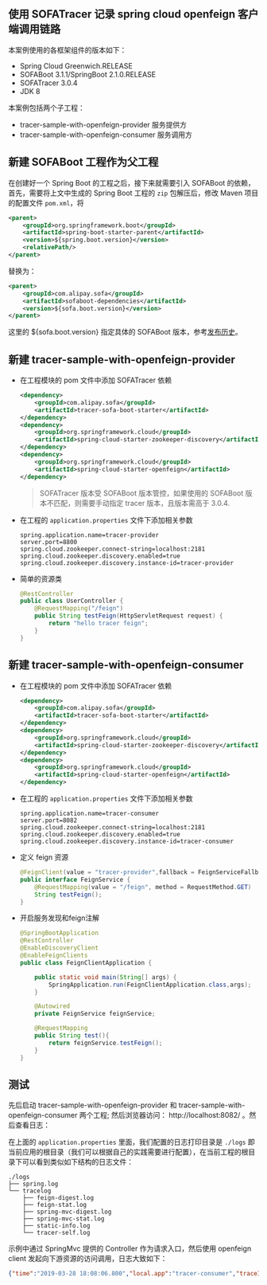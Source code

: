 ## 使用 SOFATracer 记录 spring cloud openfeign 客户端调用链路

本案例使用的各框架组件的版本如下：

* Spring Cloud Greenwich.RELEASE
* SOFABoot 3.1.1/SpringBoot 2.1.0.RELEASE
* SOFATracer 3.0.4 
* JDK 8

本案例包括两个子工程：

* tracer-sample-with-openfeign-provider  服务提供方
* tracer-sample-with-openfeign-consumer  服务调用方

## 新建 SOFABoot 工程作为父工程

在创建好一个 Spring Boot 的工程之后，接下来就需要引入 SOFABoot 的依赖，首先，需要将上文中生成的 Spring Boot 工程的 `zip` 包解压后，修改 Maven 项目的配置文件 `pom.xml`，将

```xml
<parent>
    <groupId>org.springframework.boot</groupId>
    <artifactId>spring-boot-starter-parent</artifactId>
    <version>${spring.boot.version}</version>
    <relativePath/>
</parent>
```

替换为：

```xml
<parent>
    <groupId>com.alipay.sofa</groupId>
    <artifactId>sofaboot-dependencies</artifactId>
    <version>${sofa.boot.version}</version>
</parent>
```
这里的 ${sofa.boot.version} 指定具体的 SOFABoot 版本，参考[发布历史](https://github.com/alipay/sofa-build/releases)。

## 新建 tracer-sample-with-openfeign-provider

* 在工程模块的 pom 文件中添加 SOFATracer 依赖

    ```xml
    <dependency>
        <groupId>com.alipay.sofa</groupId>
        <artifactId>tracer-sofa-boot-starter</artifactId>
    </dependency>
    <dependency>
        <groupId>org.springframework.cloud</groupId>
        <artifactId>spring-cloud-starter-zookeeper-discovery</artifactId>
    </dependency>
    <dependency>
        <groupId>org.springframework.cloud</groupId>
        <artifactId>spring-cloud-starter-openfeign</artifactId>
    </dependency>
    ```
    > SOFATracer 版本受 SOFABoot 版本管控，如果使用的 SOFABoot 版本不匹配，则需要手动指定 tracer 版本，且版本需高于 3.0.4.

* 在工程的 `application.properties` 文件下添加相关参数

    ```properties
    spring.application.name=tracer-provider
    server.port=8800
    spring.cloud.zookeeper.connect-string=localhost:2181
    spring.cloud.zookeeper.discovery.enabled=true
    spring.cloud.zookeeper.discovery.instance-id=tracer-provider
    ```
* 简单的资源类

    ```java
    @RestController
    public class UserController {
        @RequestMapping("/feign")
        public String testFeign(HttpServletRequest request) {
            return "hello tracer feign";
        }
    }
    ```
## 新建 tracer-sample-with-openfeign-consumer

* 在工程模块的 pom 文件中添加 SOFATracer 依赖

    ```xml
    <dependency>
        <groupId>com.alipay.sofa</groupId>
        <artifactId>tracer-sofa-boot-starter</artifactId>
    </dependency>
    <dependency>
        <groupId>org.springframework.cloud</groupId>
        <artifactId>spring-cloud-starter-zookeeper-discovery</artifactId>
    </dependency>
    <dependency>
        <groupId>org.springframework.cloud</groupId>
        <artifactId>spring-cloud-starter-openfeign</artifactId>
    </dependency>
    ```

* 在工程的 `application.properties` 文件下添加相关参数

    ```properties
    spring.application.name=tracer-consumer
    server.port=8082
    spring.cloud.zookeeper.connect-string=localhost:2181
    spring.cloud.zookeeper.discovery.enabled=true
    spring.cloud.zookeeper.discovery.instance-id=tracer-consumer
    ```
* 定义 feign 资源

    ```java
    @FeignClient(value = "tracer-provider",fallback = FeignServiceFallbackFactory.class)
    public interface FeignService {
        @RequestMapping(value = "/feign", method = RequestMethod.GET)
        String testFeign();
    }
    ```
* 开启服务发现和feign注解

    ```java
    @SpringBootApplication
    @RestController
    @EnableDiscoveryClient
    @EnableFeignClients
    public class FeignClientApplication {
    
        public static void main(String[] args) {
            SpringApplication.run(FeignClientApplication.class,args);
        }
    
        @Autowired
        private FeignService feignService;
    
        @RequestMapping
        public String test(){
            return feignService.testFeign();
        }
    }
    ```

## 测试

先后启动 tracer-sample-with-openfeign-provider 和 tracer-sample-with-openfeign-consumer 两个工程; 然后浏览器访问：
http://localhost:8082/ 。然后查看日志：

在上面的 `application.properties` 里面，我们配置的日志打印目录是 `./logs` 即当前应用的根目录（我们可以根据自己的实践需要进行配置），在当前工程的根目录下可以看到类似如下结构的日志文件：

```
./logs
├── spring.log
└── tracelog
    ├── feign-digest.log
    ├── feign-stat.log
    ├── spring-mvc-digest.log
    ├── spring-mvc-stat.log
    ├── static-info.log
    └── tracer-self.log

```

示例中通过 SpringMvc 提供的 Controller 作为请求入口，然后使用 openfeign client 发起向下游资源的访问调用，日志大致如下：

```json
{"time":"2019-03-28 18:08:06.800","local.app":"tracer-consumer","traceId":"0a0fe88f1553767685981100124403","spanId":"0.1","request.url":"http://10.15.232.143:8800/feign","method":"GET","result.code":"200","error":"","req.size.bytes":0,"resp.size.bytes":18,"time.cost.milliseconds":206,"current.thread.name":"http-nio-8082-exec-1","remote.host":"10.15.232.143","remote.port":"","component.client.impl":"open-feign","baggage":""}
```